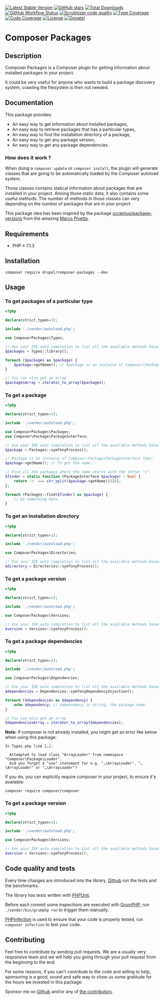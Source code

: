 [![Latest Stable Version][latest stable version]][packagist]
[![GitHub stars][github stars]][packagist]
[![Total Downloads][total downloads]][packagist]
[![GitHub Workflow Status][github workflow status]][github actions]
[![Scrutinizer code quality][code quality]][code quality link]
[![Type Coverage][type coverage]][sheperd type coverage]
[![Code Coverage][code coverage]][code quality link]
[![License][license]][packagist] [![Donate!][donate github]][github sponsor]

# Composer Packages

## Description

Composer Packages is a Composer plugin for getting information about installed
packages in your project.

It could be very useful for anyone who wants to build a package discovery
system, crawling the filesystem is then not needed.

## Documentation

This package provides:

- An easy way to get information about installed packages,
- An easy way to retrieve packages that has a particular types,
- An easy way to find the installation directory of a package,
- An easy way to get any package version,
- An easy way to get any package dependencies.

### How does it work ?

When doing a `composer update` or `composer install`, the plugin will generate
classes that are going to be automatically loaded by the Composer autoload
system.

Those classes contains statical information about packages that are installed in
your project. Among those static data, it also contains some useful methods. The
number of methods in those classes can very depending on the number of packages
that are in your project.

This package idea has been inspired by the package
[ocramius/package-versions](https://github.com/Ocramius/PackageVersions) from
the amazing [Marco Pivetta](https://github.com/Ocramius).

## Requirements

- PHP $\geq$ 7.1.3

## Installation

`composer require drupol/composer-packages --dev`

## Usage

### To get packages of a particular type

```php
<?php

declare(strict_types=1);

include './vendor/autoload.php';

use ComposerPackages\Types;

// Use your IDE auto completion to list all the available methods based on your installed packages.
$packages = Types::library();

foreach ($packages as $package) {
    $package->getName(); // $package is an instance of Composer\Package\PackageInterface
}

// You can also get an array
$packagesArray = iterator_to_array($packages);
```

### To get a package

```php
<?php

declare(strict_types=1);

include './vendor/autoload.php';

use ComposerPackages\Packages;
use Composer\Package\PackageInterface;

// Use your IDE auto completion to list all the available methods based on your installed packages.
$package = Packages::symfonyProcess();

// Package is an instance of Composer\Package\PackageInterface then:
$package->getName(); // To get the name.

// Find all the packages where the name starts with the letter "c".
$finder = static function (PackageInterface $package) : bool {
    return 'c' === str_split($package->getName())[0];
};

foreach (Packages::find($finder) as $package) {
    // Do something here.
}
```

### To get an installation directory

```php
<?php

declare(strict_types=1);

include './vendor/autoload.php';

use ComposerPackages\Directories;

// Use your IDE auto completion to list all the available methods based on your installed packages.
$directory = Directories::symfonyProcess();
```

### To get a package version

```php
<?php

declare(strict_types=1);

include './vendor/autoload.php';

use ComposerPackages\Versions;

// Use your IDE auto completion to list all the available methods based on your installed packages.
$version = Versions::symfonyProcess();
```

### To get a package dependencies

```php
<?php

declare(strict_types=1);

include './vendor/autoload.php';

use ComposerPackages\Dependencies;

// Use your IDE auto completion to list all the available methods based on your installed packages.
$dependencies = Dependencies::symfonyDependencyInjection();

foreach ($dependencies as $dependency) {
    echo $dependency; // $dependency is string, the package name.
}

// You can also get an array
$dependenciesArray = iterator_to_array($dependencies);
```

**Note:** If composer is not already installed, you might get an error like
below when using this package:

```
In Types.php line […]:

  Attempted to load class "ArrayLoader" from namespace "Composer\Package\Loader".
  Did you forget a "use" statement for e.g. "…\ArrayLoader", "…\ArrayLoader" or "…\ArrayLoader"?
```

If you do, you can explicitly require composer in your project, to ensure it's
available:

```
composer require composer/composer
```

### To get a package version

```php
<?php

declare(strict_types=1);

include './vendor/autoload.php';

use ComposerPackages\Versions;

// Use your IDE auto completion to list all the available methods based on your installed packages.
$version = Versions::symfonyProcess();
```

## Code quality and tests

Every time changes are introduced into the library,
[Github](https://github.com/drupol/composer-packages/actions) run the tests and
the benchmarks.

The library has tests written with [PHPUnit](http://www.phpunit.de/).

Before each commit some inspections are executed with
[GrumPHP](https://github.com/phpro/grumphp), run `./vendor/bin/grumphp run` to
trigger them manually.

[PHPInfection](https://github.com/infection/infection) is used to ensure that
your code is properly tested, run `composer infection` to test your code.

## Contributing

Feel free to contribute by sending pull requests. We are a usually very
responsive team and we will help you going through your pull request from the
beginning to the end.

For some reasons, if you can't contribute to the code and willing to help,
sponsoring is a good, sound and safe way to show us some gratitude for the hours
we invested in this package.

Sponsor me on [Github][github sponsor] and/or any of [the contributors][6].

[latest stable version]:
  https://img.shields.io/packagist/v/drupol/composer-packages.svg?style=flat-square
[packagist]: https://packagist.org/packages/drupol/composer-packages
[github stars]:
  https://img.shields.io/github/stars/drupol/composer-packages.svg?style=flat-square
[total downloads]:
  https://img.shields.io/packagist/dt/drupol/composer-packages.svg?style=flat-square
[github workflow status]:
  https://img.shields.io/github/workflow/status/drupol/composer-packages/Unit%20tests?style=flat-square
[github actions]: https://github.com/drupol/composer-packages/actions
[code quality]:
  https://img.shields.io/scrutinizer/quality/g/drupol/composer-packages/master.svg?style=flat-square
[code quality link]:
  https://scrutinizer-ci.com/g/drupol/composer-packages/?branch=master
[type coverage]:
  https://shepherd.dev/github/drupol/composer-packages/coverage.svg
[sheperd type coverage]: https://shepherd.dev/github/drupol/composer-packages
[code coverage]:
  https://img.shields.io/scrutinizer/coverage/g/drupol/composer-packages/master.svg?style=flat-square
[code quality link]:
  https://img.shields.io/scrutinizer/quality/g/drupol/composer-packages/master.svg?style=flat-square
[license]:
  https://img.shields.io/packagist/l/drupol/composer-packages.svg?style=flat-square
[donate github]:
  https://img.shields.io/badge/Sponsor-Github-brightgreen.svg?style=flat-square
[github sponsor]: https://github.com/sponsors/drupol
[donate paypal]:
  https://img.shields.io/badge/Sponsor-Paypal-brightgreen.svg?style=flat-square
[6]: https://github.com/drupol/composer-packages/graphs/contributors

